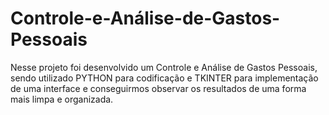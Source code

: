 # Controle-e-Análise-de-Gastos-Pessoais
Nesse projeto foi desenvolvido um Controle e Análise de Gastos Pessoais, sendo utilizado PYTHON para codificação e TKINTER para implementação de uma interface e conseguirmos observar os resultados de uma forma mais limpa e organizada.
